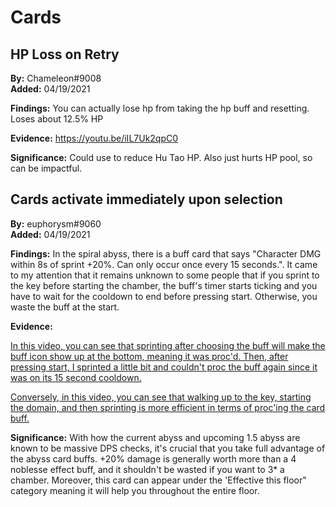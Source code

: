 # Cards

## HP Loss on Retry

**By:** Chameleon\#9008  
**Added:** 04/19/2021

**Findings:**
You can actually lose hp from taking the hp buff and resetting. Loses about 12.5% HP

**Evidence:**
https://youtu.be/iIL7Uk2qpC0

**Significance:**
Could use to reduce Hu Tao HP. Also just hurts HP pool, so can be impactful.

## Cards activate immediately upon selection

**By:** euphorysm\#9060  
**Added:** 04/19/2021

**Findings:**
In the spiral abyss, there is a buff card that says "Character DMG within 8s of sprint +20%. Can only occur once every
15 seconds.". It came to my attention that it remains unknown to some people that if you sprint to the key before
starting the chamber, the buff's timer starts ticking and you have to wait for the cooldown to end before pressing
start. Otherwise, you waste the buff at the start.

**Evidence:**

[In this video, you can see that sprinting after choosing the buff will make the buff icon show up at the bottom, meaning it was proc'd. Then, after pressing start, I sprinted a little bit and couldn't proc the buff again since it was on its 15 second cooldown.](https://youtu.be/nx-ocKy_50I)  

[Conversely, in this video, you can see that walking up to the key, starting the domain, and then sprinting is more efficient in terms of proc'ing the card buff.](https://youtu.be/_vbTUm1xvKs)

**Significance:**
With how the current abyss and upcoming 1.5 abyss are known to be massive DPS checks, it's crucial that
you take full advantage of the abyss card buffs. +20% damage is generally worth more than a 4 noblesse effect buff, and
it shouldn't be wasted if you want to 3* a chamber. Moreover, this card can appear under the 'Effective this floor"
category meaning it will help you throughout the entire floor.